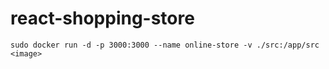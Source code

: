 # react-shopping-store

```
sudo docker run -d -p 3000:3000 --name online-store -v ./src:/app/src <image>
```